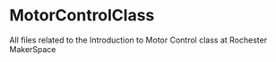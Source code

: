 # MotorControlClass
All files related to the Introduction to Motor Control class at Rochester MakerSpace
